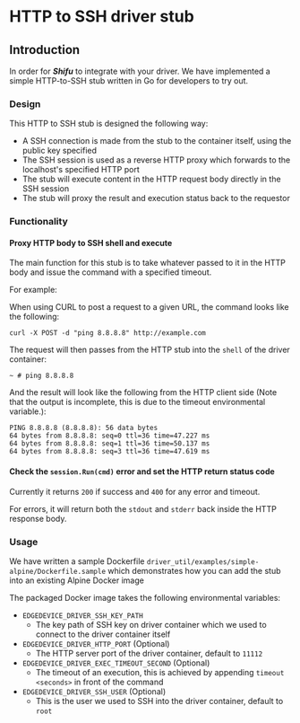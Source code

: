 # HTTP to SSH driver stub
## Introduction
In order for ***Shifu*** to integrate with your driver. We have implemented a simple HTTP-to-SSH stub written in Go for developers to try out.

### Design
This HTTP to SSH stub is designed the following way:
- A SSH connection is made from the stub to the container itself, using the public key specified
- The SSH session is used as a reverse HTTP proxy which forwards to the localhost's specified HTTP port
- The stub will execute content in the HTTP request body directly in the SSH session
- The stub will proxy the result and execution status back to the requestor

### Functionality
#### Proxy HTTP body to SSH shell and execute
The main function for this stub is to take whatever passed to it in the HTTP body and issue the command with a specified timeout.

For example:

When using CURL to post a request to a given URL, the command looks like the following:

`curl -X POST -d "ping 8.8.8.8" http://example.com`

The request will then passes from the HTTP stub into the `shell` of the driver container:

`~ # ping 8.8.8.8`

And the result will look like the following from the HTTP client side (Note that the output is incomplete, this is due to the timeout environmental variable.):

```
PING 8.8.8.8 (8.8.8.8): 56 data bytes
64 bytes from 8.8.8.8: seq=0 ttl=36 time=47.227 ms
64 bytes from 8.8.8.8: seq=1 ttl=36 time=50.137 ms
64 bytes from 8.8.8.8: seq=3 ttl=36 time=47.619 ms
```

#### Check the `session.Run(cmd)` error and set the HTTP return status code
Currently it returns `200` if success and `400` for any error and timeout.

For errors, it will return both the `stdout` and `stderr` back inside the HTTP response body.

### Usage
We have written a sample Dockerfile `driver_util/examples/simple-alpine/Dockerfile.sample` which demonstrates how you can add the stub into an existing Alpine Docker image

The packaged Docker image takes the following environmental variables:
- `EDGEDEVICE_DRIVER_SSH_KEY_PATH`
  - The key path of SSH key on driver container which we used to connect to the driver container itself
- `EDGEDEVICE_DRIVER_HTTP_PORT` (Optional)
  - The HTTP server port of the driver container, default to `11112`
- `EDGEDEVICE_DRIVER_EXEC_TIMEOUT_SECOND` (Optional)
  - The timeout of an execution, this is achieved by appending `timeout <seconds>` in front of the command
- `EDGEDEVICE_DRIVER_SSH_USER` (Optional)
  - This is the user we used to SSH into the driver container, default to `root`
 